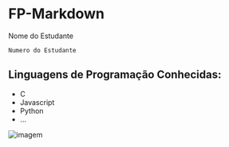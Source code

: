 # **FP-Markdown**

Nome do Estudante

`Numero do Estudante`

## **Linguagens de Programação Conhecidas:**

* C
* Javascript
* Python
* ...

![imagem](https://www.ipleiria.pt/wp-content/themes/ipleiria/img/logo_ipl_header.png (2))